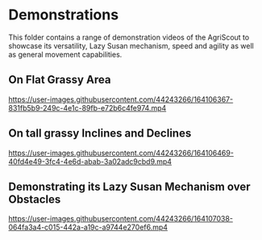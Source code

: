 # Demonstrations

This folder contains a range of demonstration videos of the AgriScout to showcase its versatility, Lazy Susan mechanism, speed and agility as well as general movement capabilities.

## On Flat Grassy Area

https://user-images.githubusercontent.com/44243266/164106367-831fb5b9-249c-4e1c-89fb-e72b6c4fe974.mp4

## On tall grassy Inclines and Declines

https://user-images.githubusercontent.com/44243266/164106469-40fd4e49-3fc4-4e6d-abab-3a02adc9cbd9.mp4

## Demonstrating its Lazy Susan Mechanism over Obstacles

https://user-images.githubusercontent.com/44243266/164107038-064fa3a4-c015-442a-a19c-a9744e270ef6.mp4

